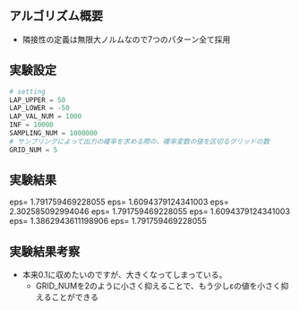 ## アルゴリズム概要
- 隣接性の定義は無限大ノルムなので7つのパターン全て採用

## 実験設定
```python
# setting
LAP_UPPER = 50
LAP_LOWER = -50
LAP_VAL_NUM = 1000
INF = 10000
SAMPLING_NUM = 1000000
# サンプリングによって出力の確率を求める際の、確率変数の値を区切るグリッドの数
GRID_NUM = 5
```

## 実験結果
eps= 1.791759469228055
eps= 1.6094379124341003
eps= 2.302585092994046
eps= 1.791759469228055
eps= 1.6094379124341003
eps= 1.3862943611198906
eps= 1.791759469228055

## 実験結果考察
- 本来0.1に収めたいのですが、大きくなってしまっている。
    - GRID_NUMを2のように小さく抑えることで、もう少しεの値を小さく抑えることができる

